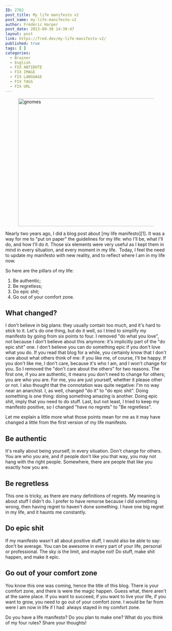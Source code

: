 ```yaml
---
ID: 2762
post_title: My life manifesto v2
post_name: my-life-manifesto-v2
author: Frédéric Harper
post_date: 2013-09-30 14:30:47
layout: post
link: https://fred.dev/my-life-manifesto-v2/
published: true
tags: [ ]
categories:
  - Brainer
  - English
  - FIX ANTIDOTE
  - FIX IMAGE
  - FIX LANGUAGE
  - FIX TAGS
  - FIX URL
---
```

<figure><img alt="gnomes" src="http://fred.dev/wp-content/uploads/2013/09/gnomes.jpg" width="600" height="399" /></figure>
Nearly two years ago, I did a blog post about [my life manifesto][1]. It was a way for me to "put on paper" the guidelines for my life: who I'll be, what I'll do, and how I'll do it. Those six elements were very useful as I kept them in mind in every situation, and every moment in my life.  Today, I feel the need to update my manifesto with new reality, and to reflect where I am in my life now.

So here are the pillars of my life:

1.  Be authentic;
2.  Be regretless;
3.  Do epic shit;
4.  Go out of your comfort zone.

## What changed?

I don't believe in big plans: they usually contain too much, and it's hard to stick to it. Let's do one thing, but do it well, so I tried to simplify my manifesto by going from six points to four. I removed "do what you love", not because I don't believe about this anymore: it's implicitly part of the "do epic shit" one. I don't believe you can do something epic if you don't love what you do. If you read that blog for a while, you certainly know that I don't care about what others think of me: if you like me, of course, I'll be happy. If you don't like me, I don't care, because it's who I am, and I won't change for you. So I removed the "don't care about the others" for two reasons. The first one, if you are authentic, it means you don't need to change for others; you are who you are. For me, you are just yourself, whether it please other or not. I also thought that the connotation was quite negative: I'm no way near an anarchist. I, as well, changed "do it" to "do epic shit". Doing something is one thing: doing something amazing is another. Doing epic shit, imply that you need to do stuff. Last, but not least, I tried to keep my manifesto positive, so I changed "have no regrets" to "Be regretless".

Let me explain a little more what those points mean for me as it may have changed a little from the first version of my life manifesto.

## Be authentic

It's really about being yourself, in every situation. Don't change for others. You are who you are, and if people don't like you that way, you may not hang with the right people. Somewhere, there are people that like you exactly how you are.

## Be regretless

This one is tricky, as there are many definitions of regrets. My meaning is about stuff I didn't do. I prefer to have remorse because I did something wrong, then having regret to haven't done something. I have one big regret in my life, and it haunts me constantly.

## Do epic shit

If my manifesto wasn't all about positive stuff, I would also be able to say: don't be average. You can be awesome in every part of your life, personal or professional. The sky is the limit, and maybe not! Do stuff, make shit happen, and make it epic.

## Go out of your comfort zone

You know this one was coming, hence the title of this blog. There is your comfort zone, and there is were the magic happen. Guess what, there aren't at the same place. If you want to succeed, if you want to live your life, if you want to grow, you need to go out of your comfort zone. I would be far from were I am now in life if I had  always stayed in my comfort zone.

Do you have a life manifesto? Do you plan to make one? What do you think of my four rules? Share your thoughts!

 [1]: http://fred.dev/my-life-manifesto/